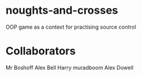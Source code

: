 # noughts-and-crosses

OOP game as a context for practising source control

Collaborators
=============
Mr Boshoff
Alex Bell
Harry
muradboom
Alex Dowell

